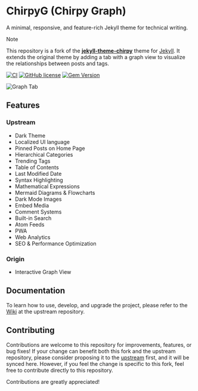 
<!-- markdownlint-disable-next-line -->
# ChirpyG (Chirpy Graph)

A minimal, responsive, and feature-rich Jekyll theme for technical writing.

> [!NOTE]
> This repository is a fork of the **[jekyll-theme-chirpy][upstream]** theme for [Jekyll][jekyllrb]. It extends the original theme by adding a tab with a graph view to visualize the relationships between posts and tags.


[![CI](https://img.shields.io/github/actions/workflow/status/guillermodotn/jekyll-theme-chirpy-g/ci.yml?logo=github)][ci]
[![GitHub license](https://img.shields.io/github/license/guillermodotn/jekyll-theme-chirpy-g?color=goldenrod)][license]
[![Gem Version](https://img.shields.io/gem/v/jekyll-theme-chirpy-g?&logo=RubyGems&logoColor=ghostwhite&label=gem&color=orange)][gem]


![Graph Tab](https://github.com/user-attachments/assets/ff570ba5-141b-4e44-b9c4-68ded02660ba)

## Features

### Upstream

- Dark Theme
- Localized UI language
- Pinned Posts on Home Page
- Hierarchical Categories
- Trending Tags
- Table of Contents
- Last Modified Date
- Syntax Highlighting
- Mathematical Expressions
- Mermaid Diagrams & Flowcharts
- Dark Mode Images
- Embed Media
- Comment Systems
- Built-in Search
- Atom Feeds
- PWA
- Web Analytics
- SEO & Performance Optimization

### Origin

- Interactive Graph View

## Documentation

To learn how to use, develop, and upgrade the project, please refer to the [Wiki][wiki] at the upstream repository.

## Contributing

Contributions are welcome to this repository for improvements, features, or bug fixes! If your change can benefit both this fork and the upstream repository, please consider proposing it to the [upstream][upstream] first, and it will be synced here. However, if you feel the change is specific to this fork, feel free to contribute directly to this repository.

Contributions are greatly appreciated!

[upstream]: https://github.com/cotes2020/jekyll-theme-chirpyv
[gem]: https://rubygems.org/gems/jekyll-theme-chirpy-g
[wiki]: https://github.com/cotes2020/jekyll-theme-chirpy/wiki
[ci]: https://github.com/guillermodotn/jekyll-theme-chirpy-g/actions/workflows/ci.yml?query=event%3Apush+branch%3Amaster
[license]: https://github.com/guillermodotn/jekyll-theme-chirpy-g/blob/master/LICENSE
[jekyllrb]: https://jekyllrb.com/
